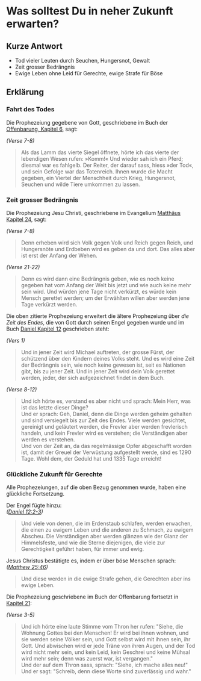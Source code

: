 # Was solltest Du in neher Zukunft erwarten?

## Kurze Antwort
- Tod vieler Leuten durch Seuchen, Hungersnot, Gewalt
- Zeit grosser Bedrängnis
- Ewige Leben ohne Leid für Gerechte, ewige Strafe für Böse

## Erklärung

### Fahrt des Todes
Die Prophezeiung gegebene von Gott, geschriebene im Buch der [Offenbarung, Kapitel 6](https://www.die-bibel.de/bibeln/online-bibeln/neue-genfer-uebersetzung-ngue/bibeltext/bibel/text/lesen/stelle/76/60001/69999/), sagt:

*(Verse 7-8)*
> Als das Lamm das vierte Siegel öffnete, hörte ich das vierte der lebendigen Wesen rufen: »Komm!«
> Und wieder sah ich ein Pferd; diesmal war es fahlgelb. Der Reiter, der darauf sass, hiess »der Tod«, und sein Gefolge war das Totenreich. Ihnen wurde die Macht gegeben, ein Viertel der Menschheit durch Krieg, Hungersnot, Seuchen und wilde Tiere umkommen zu lassen.

### Zeit grosser Bedrängnis
Die Prophezeiung Jesu Christi, geschriebene im Evangelium [Matthäus Kapitel 24](https://www.die-bibel.de/bibeln/online-bibeln/zuercher-bibel/bibeltext/bibel/text/lesen/stelle/50/240001/249999/), sagt:

*(Verse 7-8)*
> Denn erheben wird sich Volk gegen Volk und Reich gegen Reich, und Hungersnöte und Erdbeben wird es geben da und dort.
> Das alles aber ist erst der Anfang der Wehen.

*(Verse 21-22)*
> Denn es wird dann eine Bedrängnis geben, wie es noch keine gegeben hat vom Anfang der Welt bis jetzt und wie auch keine mehr sein wird.
> Und würden jene Tage nicht verkürzt, es würde kein Mensch gerettet werden; um der Erwählten willen aber werden jene Tage verkürzt werden.

Die oben zitierte Prophezeiung erweitert die ältere Prophezeiung über *die Zeit des Endes*, die von Gott durch seinen Engel gegeben wurde und im Buch [Daniel Kapitel 12](https://www.die-bibel.de/bibeln/online-bibeln/zuercher-bibel/bibeltext/bibel/text/lesen/stelle/27/120001/129999/) geschrieben steht:

*(Vers 1)*
> Und in jener Zeit wird Michael auftreten, der grosse Fürst, der schützend über den Kindern deines Volks steht. Und es wird eine Zeit der Bedrängnis sein, wie noch keine gewesen ist, seit es Nationen gibt, bis zu jener Zeit. Und in jener Zeit wird dein Volk gerettet werden, jeder, der sich aufgezeichnet findet in dem Buch.

*(Verse 8-12)*
> Und ich hörte es, verstand es aber nicht und sprach: Mein Herr, was ist das letzte dieser Dinge?  
> Und er sprach: Geh, Daniel, denn die Dinge werden geheim gehalten und sind versiegelt bis zur Zeit des Endes.
> Viele werden gesichtet, gereinigt und geläutert werden, die Frevler aber werden frevlerisch handeln, und kein Frevler wird es verstehen; die Verständigen aber werden es verstehen.  
> Und von der Zeit an, da das regelmässige Opfer abgeschafft worden ist, damit der Greuel der Verwüstung aufgestellt werde, sind es 1290 Tage.
> Wohl dem, der Geduld hat und 1335 Tage erreicht!

### Glückliche Zukunft für Gerechte
Alle Prophezeiungen, auf die oben Bezug genommen wurde, haben eine glückliche Fortsetzung.

Der Engel fügte hinzu:  
*([Daniel 12:2-3](https://www.die-bibel.de/bibeln/online-bibeln/zuercher-bibel/bibeltext/bibel/text/lesen/stelle/27/120001/129999/))*
> Und viele von denen, die im Erdenstaub schlafen, werden erwachen, die einen zu ewigem Leben und die anderen zu Schmach, zu ewigem Abscheu.
> Die Verständigen aber werden glänzen wie der Glanz der Himmelsfeste, und wie die Sterne diejenigen, die viele zur Gerechtigkeit geführt haben, für immer und ewig.

Jesus Christus bestätigte es, indem er über böse Menschen sprach:  
*([Matthew 25:46](https://www.die-bibel.de/bibeln/online-bibeln/zuercher-bibel/bibeltext/bibel/text/lesen/stelle/50/250001/259999/))*
> Und diese werden in die ewige Strafe gehen, die Gerechten aber ins ewige Leben.

Die Prophezeiung geschriebene im Buch der Offenbarung fortsetzt in [Kapitel 21](https://www.die-bibel.de/bibeln/online-bibeln/zuercher-bibel/bibeltext/bibel/text/lesen/stelle/76/210001/219999/):

*(Verse 3-5)*
> Und ich hörte eine laute Stimme vom Thron her rufen: "Siehe, die Wohnung Gottes bei den Menschen! Er wird bei ihnen wohnen, und sie werden seine Völker sein, und Gott selbst wird mit ihnen sein, ihr Gott.
> Und abwischen wird er jede Träne von ihren Augen, und der Tod wird nicht mehr sein, und kein Leid, kein Geschrei und keine Mühsal wird mehr sein; denn was zuerst war, ist vergangen."  
> Und der auf dem Thron sass, sprach: "Siehe, ich mache alles neu!" Und er sagt: "Schreib, denn diese Worte sind zuverlässig und wahr."
